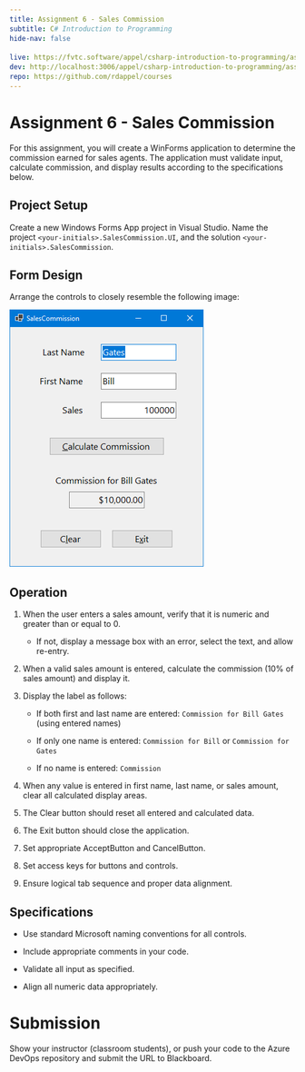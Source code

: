```yaml
---
title: Assignment 6 - Sales Commission
subtitle: C# Introduction to Programming
hide-nav: false

live: https://fvtc.software/appel/csharp-introduction-to-programming/assignments/sales-commission
dev: http://localhost:3006/appel/csharp-introduction-to-programming/assignments/sales-commission
repo: https://github.com/rdappel/courses
---
```


# Assignment 6 - Sales Commission

For this assignment, you will create a WinForms application to determine the commission earned for sales agents. The application must validate input, calculate commission, and display results according to the specifications below.

## Project Setup

Create a new Windows Forms App project in Visual Studio. Name the project `<your-initials>.SalesCommission.UI`, and the solution `<your-initials>.SalesCommission`.

## Form Design

Arrange the controls to closely resemble the following image:

![Form Layout](https://raw.githubusercontent.com/rdappel/courses/refs/heads/master/support-files/cs-intro/sales-commission-running.png)

## Operation

1. When the user enters a sales amount, verify that it is numeric and greater than or equal to 0.

    - If not, display a message box with an error, select the text, and allow re-entry.

2. When a valid sales amount is entered, calculate the commission (10% of sales amount) and display it.

3. Display the label as follows:

    - If both first and last name are entered: `Commission for Bill Gates` (using entered names)

    - If only one name is entered: `Commission for Bill` or `Commission for Gates`

    - If no name is entered: `Commission`

4. When any value is entered in first name, last name, or sales amount, clear all calculated display areas.

5. The Clear button should reset all entered and calculated data.

6. The Exit button should close the application.

7. Set appropriate AcceptButton and CancelButton.

8. Set access keys for buttons and controls.

9. Ensure logical tab sequence and proper data alignment.

## Specifications

- Use standard Microsoft naming conventions for all controls.

- Include appropriate comments in your code.

- Validate all input as specified.

- Align all numeric data appropriately.

# Submission

Show your instructor (classroom students), or push your code to the Azure DevOps repository and submit the URL to Blackboard.
